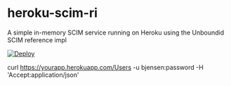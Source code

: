 heroku-scim-ri
====================

A simple in-memory SCIM service running on Heroku using the Unboundid SCIM reference impl

[![Deploy](https://www.herokucdn.com/deploy/button.png)](https://heroku.com/deploy?template=https://github.com/salesforceidentity/heroku-scim-ri)

curl https://yourapp.herokuapp.com/Users -u bjensen:password -H 'Accept:application/json'
